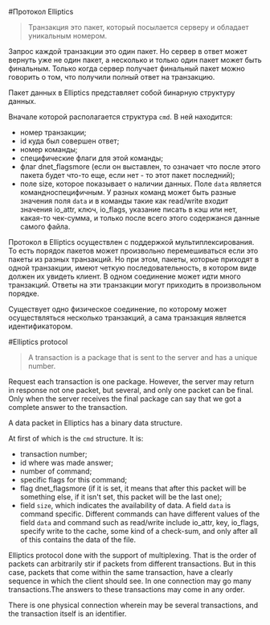 #Протокол Elliptics

> Транзакция это пакет, который посылается серверу и обладает уникальным номером.

Запрос каждой транзакции это один пакет. Но сервер в ответ может вернуть уже не один пакет, а несколько и только один пакет может быть финальным. Только когда сервер получает финальный пакет можно говорить о том, что получили полный ответ на транзакцию.

Пакет данных в Elliptics представляет собой бинарную структуру данных. 

Вначале которой располагается структура `cmd`. В ней находится:
 * номер транзакции;
 * id куда был совершен ответ;
 * номер команды; 
 * специфические флаги для этой команды; 
 * флаг dnet_flagsmore (если он выставлен, то означает что после этого пакета будет что-то еще, если нет - то этот пакет последний);
 * поле size, которое показывает о наличии данных.
Поле `data` является командноспецифичным. У разных команд может быть разные значения поля `data` и в команды такие как read/write входит значения io_attr, ключ, io_flags, указание писать в кэш или нет, какая-то чек-сумма, и только после всего этого содержанся данные самого файла. 

Протокол в Elliptics осуществлен с поддержкой мультиплексирования. То есть порядок пакетов может произвольно перемешиваться если это пакеты из разных транзакций.  Но при этом, пакеты, которые приходят в одной транзакции, имеют четкую последовательность, в котором виде должен их увидеть клиент. В одном соединение может идти много транзакций. Ответы на эти транзакции могут приходить в произвольном порядке.

Существует одно физическое соединение, по которому может осуществляться несколько транзакций, а сама транзакция является идентификатором.

#Elliptics protocol

>A transaction is a package that is sent to the server and has a unique number.

Request each transaction is one package. However, the server may return in response not one packet, but several, and only one packet can be final. Only when the server receives the final package can say that we got a complete answer to the transaction.

A data packet  in Elliptics has a binary data structure.

At first of which is the `cmd` structure. It is:
 * transaction number;
 * id where was made answer;
 * number of command;
 * specific flags for this command;
 * flag dnet_flagsmore (if it is set, it means that after this packet will be something else, if it isn't set, this packet will be the last one);
 * field `size`, which indicates the availability of data.
A field `data` is command specific. Different commands can have different values ​​of the field `data` and command such as read/write include io_attr, key, io_flags, specify write to the cache, some kind of a check-sum, and only after all of this contains the data of the file.

Elliptics protocol done with the support of multiplexing. That is the order of packets can arbitrarily stir if packets from different transactions. But in this case, packets that come within the same transaction, have a clearly sequence in which the client should see. In one connection may go many transactions.The answers to these transactions may come in any order.

There is one physical connection wherein may be several transactions, and the transaction itself is an identifier.

